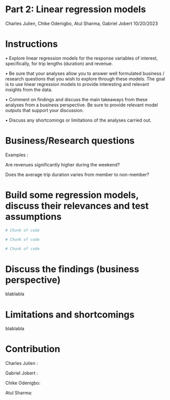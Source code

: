 Part 2: Linear regression models
================
Charles Julien, Chike Odenigbo, Atul Sharma, Gabriel Jobert
10/20/2023

# Instructions

• Explore linear regression models for the response variables of
interest, specifically, for trip lengths (duration) and revenue.

• Be sure that your analyses allow you to answer well formulated
business / research questions that you wish to explore through these
models. The goal is to use linear regression models to provide
interesting and relevant insights from the data.

• Comment on findings and discuss the main takeaways from these analyses
from a business perspective. Be sure to provide relevant model outputs
that support your discussion.

• Discuss any shortcomings or limitations of the analyses carried out.

# Business/Research questions

Examples :

Are revenues significantly higher during the weekend?

Does the average trip duration varies from member to non-member?

# Build some regression models, discuss their relevances and test assumptions

``` r
# Chunk of code
```

``` r
# Chunk of code
```

``` r
# Chunk of code
```

# Discuss the findings (business perspective)

blablabla

# Limitations and shortcomings

blablabla

# Contribution

Charles Julien :

Gabriel Jobert :

Chike Odenigbo:

Atul Sharma:
